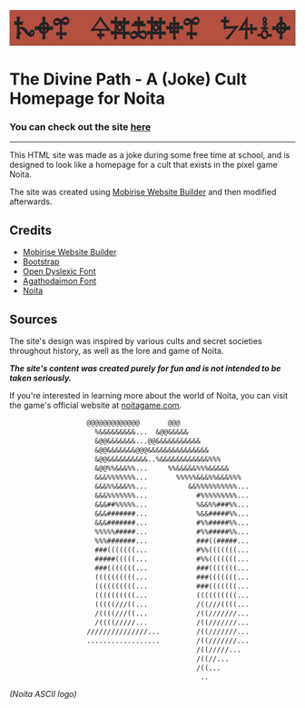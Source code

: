<p align="center">
  <img width="650" height="63" src="https://raw.githubusercontent.com/SteamWo1f/The-Divine-Path/0a7d3a0895f2080dfaa49e3d42a8f373666487b9/github/banner.png">
</p>

The Divine Path - A (Joke) Cult Homepage for Noita
===========================================

 ### You can check out the site [here](https://steamwo1f.github.io/The-Divine-Path/)

----

This HTML site was made as a joke during some free time at school, and is designed to look like a homepage for a cult that exists in the pixel game Noita.

The site was created using [Mobirise Website Builder](https://mobirise.com/) and then modified afterwards.


Credits
-------

-   [Mobirise Website Builder](https://mobirise.com/)
-   [Bootstrap](https://getbootstrap.com/)
-   [Open Dyslexic Font](https://opendyslexic.org/)
-   [Agathodaimon Font](https://www.fontspace.com/agathodaimon-font-f55071)
-   [Noita](https://noitagame.com/)

Sources
-------

The site's design was inspired by various cults and secret societies throughout history, as well as the lore and game of Noita. 

***The site's content was created purely for fun and is not intended to be taken seriously.***

If you're interested in learning more about the world of Noita, you can visit the game's official website at [noitagame.com](https://noitagame.com/).



                       @@@@@@@@@@@@@       @@@                                  
                         %&&&&&&&&&...  &@@&&&&&                                
                         &@@&&&&&&&...@@&&&&&&&&&&&                             
                         &@@&&&&&&&@@@&&&&&&&&&&&&&&&                           
                         &@@&&&&&&&&&&..%&&&&&&&&&&&&%%%                        
                         &@@%%&&&%%...     %%&&&&&%%%&&&&&                      
                         &&&%%%%%%%...       %%%%%&&&%%&&&%%%                   
                         &&&%%&&&%%...          &&%%%%%%%%%%...                 
                         &&&%%%%%%%...            #%%%%%%%%%...                 
                         &&&##%%%%%...            %&&%%###%%...                 
                         &&&#######...            %&&#####%%...                 
                         &&&#######...            #%%#####%%...                 
                         %%%%%#####...            #%%#####%%...                 
                         %%%#######...            ###((#####...                 
                         ###(((((((...            #%%(((((((...                 
                         #####(((((...            #%%(((((((...                 
                         ###(((((((...            ###(((((((...                 
                         ((((((((((...            ###(((((((...                 
                         ((((((((((...            ###(((((((...                 
                         ((((((((((...            ((((((((((...                 
                         (((((///((...            /((///((((...                 
                         /((((///((...            /((///////...                 
                         /((((/////...            /((///////...                 
                       ///////////////...         /((///////...                 
                       ..................         /((///////...                 
                                                  /((/////...                   
                                                  /((//...                      
                                                  /((...                        
                                                   ..             
*(Noita ASCII logo)*
